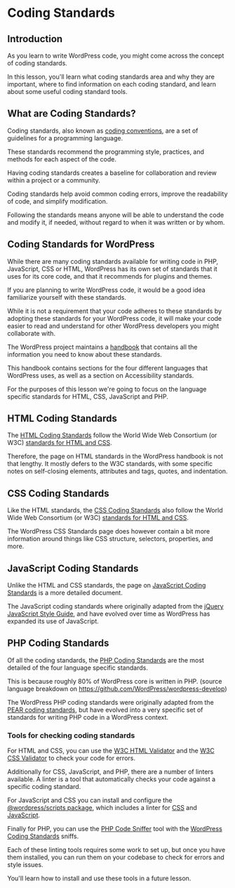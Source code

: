 # Coding Standards

## Introduction

As you learn to write WordPress code, you might come across the concept of coding standards. 

In this lesson, you'll learn what coding standards area and why they are important, where to find information on each coding standard, and learn about some useful coding standard tools.

## What are Coding Standards?

Coding standards, also known as [coding conventions](https://en.wikipedia.org/wiki/Coding_conventions), are a set of guidelines for a programming language.

These standards recommend the programming style, practices, and methods for each aspect of the code.

Having coding standards creates a baseline for collaboration and review within a project or a community.

Coding standards help avoid common coding errors, improve the readability of code, and simplify modification.

Following the standards means anyone will be able to understand the code and modify it, if needed, without regard to when it was written or by whom.

## Coding Standards for WordPress

While there are many coding standards available for writing code in PHP, JavaScript, CSS or HTML, WordPress has its own set of standards that it uses for its core code, and that it recommends for plugins and themes. 

If you are planning to write WordPress code, it would be a good idea familiarize yourself with these standards.

While it is not a requirement that your code adheres to these standards by adopting these standards for your WordPress code, it will make your code easier to read and understand for other WordPress developers you might collaborate with.

The WordPress project maintains a [handbook](https://developer.wordpress.org/coding-standards/) that contains all the information you need to know about these standards.

This handbook contains sections for the four different languages that WordPress uses, as well as a section on Accessibility standards. 

For the purposes of this lesson we're going to focus on the language specific standards for HTML, CSS, JavaScript and PHP.

## HTML Coding Standards

The [HTML Coding Standards](https://developer.wordpress.org/coding-standards/wordpress-coding-standards/html/) follow the World Wide Web Consortium (or W3C) [standards for HTML and CSS](https://www.w3.org/standards/webdesign/htmlcss).

Therefore, the page on HTML standards in the WordPress handbook is not that lengthy. It mostly defers to the W3C standards, with some specific notes on self-closing elements, attributes and tags, quotes, and indentation.

## CSS Coding Standards

Like the HTML standards, the [CSS Coding Standards](https://developer.wordpress.org/coding-standards/wordpress-coding-standards/css/) also follow the World Wide Web Consortium (or W3C) [standards for HTML and CSS](https://www.w3.org/standards/webdesign/htmlcss).

The WordPress CSS Standards page does however contain a bit more information around things like CSS structure, selectors, properties, and more.

## JavaScript Coding Standards

Unlike the HTML and CSS standards, the page on [JavaScript Coding Standards](https://developer.wordpress.org/coding-standards/wordpress-coding-standards/javascript/) is a more detailed document.

The JavaScript coding standards where originally adapted from the [jQuery JavaScript Style Guide](https://contribute.jquery.org/style-guide/js/), and have evolved over time as WordPress has expanded its use of JavaScript.

## PHP Coding Standards

Of all the coding standards, the [PHP Coding Standards](https://developer.wordpress.org/coding-standards/wordpress-coding-standards/php/) are the most detailed of the four language specific standards.

This is because roughly 80% of WordPress core is written in PHP. (source language breakdown on https://github.com/WordPress/wordpress-develop)

The WordPress PHP coding standards were originally adapted from the [PEAR coding standards](https://pear.php.net/manual/en/standards.php), but have evolved into a very specific set of standards for writing PHP code in a WordPress context.

### Tools for checking coding standards

For HTML and CSS, you can use the [W3C HTML Validator](https://validator.w3.org/) and the [W3C CSS Validator](https://jigsaw.w3.org/css-validator/) to check your code for errors.

Additionally for CSS, JavaScript, and PHP, there are a number of linters available. A linter is a tool that automatically checks your code against a specific coding standard.

For JavaScript and CSS you can install and configure the [@wordpress/scripts package](https://developer.wordpress.org/block-editor/reference-guides/packages/packages-scripts/), which includes a linter for [CSS](https://developer.wordpress.org/block-editor/reference-guides/packages/packages-scripts/#lint-style) and [JavaScript](https://developer.wordpress.org/block-editor/reference-guides/packages/packages-scripts/#lint-js).

Finally for PHP, you can use the [PHP Code Sniffer](https://github.com/squizlabs/PHP_CodeSniffer) tool with the [WordPress Coding Standards](https://github.com/WordPress/WordPress-Coding-Standards) sniffs.

Each of these linting tools requires some work to set up, but once you have them installed, you can run them on your codebase to check for errors and style issues.

You'll learn how to install and use these tools in a future lesson.